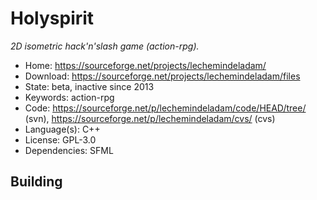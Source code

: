# Holyspirit

_2D isometric hack'n'slash game (action-rpg)._

- Home: https://sourceforge.net/projects/lechemindeladam/
- Download: https://sourceforge.net/projects/lechemindeladam/files
- State: beta, inactive since 2013
- Keywords: action-rpg
- Code: https://sourceforge.net/p/lechemindeladam/code/HEAD/tree/ (svn), https://sourceforge.net/p/lechemindeladam/cvs/ (cvs)
- Language(s): C++
- License: GPL-3.0
- Dependencies: SFML

## Building

